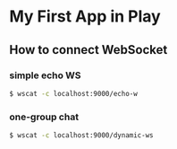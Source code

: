# My First App in Play

## How to connect WebSocket

### simple echo WS

```bash
$ wscat -c localhost:9000/echo-w
```

### one-group chat

```bash
$ wscat -c localhost:9000/dynamic-ws
```
